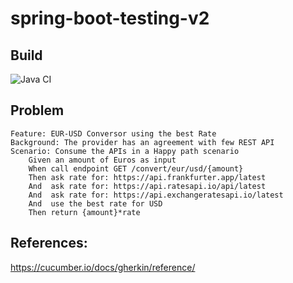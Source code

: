 # spring-boot-testing-v2

## Build
![Java CI](https://github.com/ppedregal/spring-boot-testing-v2/workflows/Java%20CI/badge.svg)

## Problem

```gherkin
Feature: EUR-USD Conversor using the best Rate 
Background: The provider has an agreement with few REST API
Scenario: Consume the APIs in a Happy path scenario
    Given an amount of Euros as input
    When call endpoint GET /convert/eur/usd/{amount}
    Then ask rate for: https://api.frankfurter.app/latest 
    And  ask rate for: https://api.ratesapi.io/api/latest 
    And  ask rate for: https://api.exchangeratesapi.io/latest 
    And  use the best rate for USD  
    Then return {amount}*rate
```

## References:

https://cucumber.io/docs/gherkin/reference/

